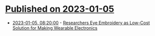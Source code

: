 # [Published on 2023-01-05](index.md)

* [2023-01-05, 08:20:00](https://soylentnews.org/article.pl?sid=23/01/04/1318236&from=rss) - [Researchers Eye Embroidery as Low-Cost Solution for Making Wearable Electronics](https://soylentnews.org/article.pl?sid=23/01/04/1318236&from=rss)
